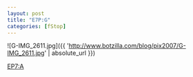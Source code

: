 ```yaml
---
layout: post
title: "E7P:G"
categories: [fStop]
---
```



![G-IMG_2611.jpg]({{ 'http://www.botzilla.com/blog/pix2007/G-IMG_2611.jpg' | absolute_url }})


<a href="http://www.botzilla.com/blog/archives/000607.html">EP7:A</a>
